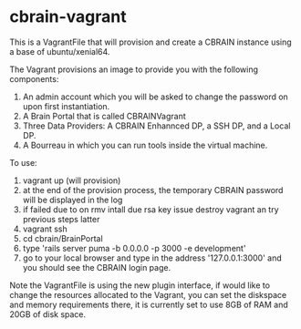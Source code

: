 # cbrain-vagrant
This is a VagrantFile that will provision and create a CBRAIN instance using a base of ubuntu/xenial64.

The Vagrant provisions an image to provide you with the following components:
1. An admin account which you will be asked to change the password on upon first instantiation.
1. A Brain Portal that is called CBRAINVagrant
1. Three Data Providers: A CBRAIN Enhannced DP, a SSH DP, and a Local DP.
1. A Bourreau in which you can run tools inside the virtual machine.

To use:
1. vagrant up (will provision)
1. at the end of the provision process, the temporary CBRAIN password will be displayed in the log
1. if failed due to on rmv intall due rsa key issue destroy vagrant an try previous steps latter
1. vagrant ssh
1. cd cbrain/BrainPortal
1. type 'rails server puma -b 0.0.0.0 -p 3000 -e development'
1. go to your local browser and type in the address '127.0.0.1:3000' and you should see the CBRAIN login page.

Note the VagrantFile is using the new plugin interface, if would like to change the resources allocated to the Vagrant, you can set the diskspace and memory requirements there, it is currently set to use 8GB of RAM and 20GB of disk space.
